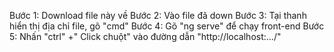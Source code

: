Bước 1: Download file này về 
Bước 2: Vào file đã down
Bước 3: Tại thanh hiển thị địa chỉ file, gõ "cmd" 
Bước 4: Gõ "ng serve" để chạy front-end
Bước 5: Nhấn "ctrl" +" Click chuột" vào đường dẫn "http://localhost:.../"
